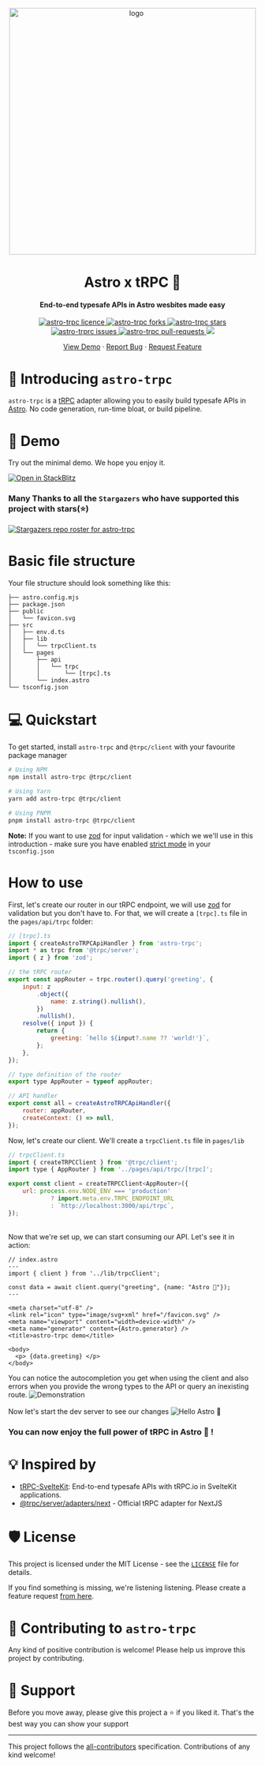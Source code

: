 <!-- Ignore the comments, they are for the most placeholders for ideas -->
<p align="center">
    <img src="./public/astro+trpc.png" alt="logo" width="500"/>
</p>

<h1 align="center">Astro x tRPC 🚀</h1>
<h4 align="center">End-to-end typesafe APIs in Astro wesbites made easy </h4>

<p align="center">
<a href="https://github.com/MoustaphaDev/astro-trpc/blob/master/LICENSE" target="blank">
<img src="https://img.shields.io/github/license/MoustaphaDev/astro-trpc?style=flat-square" alt="astro-trpc licence" />
</a>
<a href="https://github.com/MoustaphaDev/astro-trpc/fork" target="blank">
<img src="https://img.shields.io/github/forks/MoustaphaDev/astro-trpc?style=flat-square" alt="astro-trpc forks"/>
</a>
<a href="https://github.com/MoustaphaDev/astro-trpc/stargazers" target="blank">
<img src="https://img.shields.io/github/stars/MoustaphaDev/astro-trpc?style=flat-square" alt="astro-trpc stars"/>
</a>
<a href="https://github.com/MoustaphaDev/astro-trpc/issues" target="blank">
<img src="https://img.shields.io/github/issues/MoustaphaDev/astro-trpc?style=flat-square" alt="astro-trprc issues"/>
</a>
<a href="https://github.com/MoustaphaDev/astro-trpc/pulls" target="blank">
<img src="https://img.shields.io/github/issues-pr/MoustaphaDev/astro-trpc?style=flat-square" alt="astro-trpc pull-requests"/>
</a>
<a href="https://twitter.com/intent/tweet?text=tRPC%20in%20Astro%20👀"><img src="https://img.shields.io/twitter/url?label=Share%20on%20Twitter&style=social&url=https%3A%2F%2Fgithub.com%2FmoustaphaDev%2Fastro-trpc"></a>

</p>

<p align="center">
    <a href="https://stackblitz.com/github/MoustaphaDev/astro-trpc/tree/master/demo" target="blank">View Demo</a>
    ·
    <a href="https://github.com/MoustaphaDev/astro-trpc/issues/new/choose">Report Bug</a>
    ·
    <a href="https://github.com/MoustaphaDev/astro-trpc/issues/new/choose">Request Feature</a>
</p>

# 👋 Introducing `astro-trpc`

`astro-trpc` is a [tRPC](https://trpc.io/) adapter allowing you to easily build typesafe APIs in [Astro](https://astro.build/).
No code generation, run-time bloat, or build pipeline.

# 🚀 Demo
Try out the minimal demo. We hope you enjoy it.

[![Open in StackBlitz](https://developer.stackblitz.com/img/open_in_stackblitz.svg)](https://stackblitz.com/github/MoustaphaDev/astro-trpc/tree/master/demo)


### Many Thanks to all the `Stargazers` who have supported this project with stars(⭐)

[![Stargazers repo roster for astro-trpc](https://reporoster.com/stars/MoustaphaDev/astro-trpc)](https://github.com/MoustaphaDev/astro-trpc/stargazers)

#  Basic file structure

Your file structure should look something like this:
```
├── astro.config.mjs
├── package.json
├── public
│   └── favicon.svg
├── src
│   ├── env.d.ts
│   ├── lib
│   │   └── trpcClient.ts
│   └── pages
│       ├── api
│       │   └── trpc
│       │       └── [trpc].ts
│       └── index.astro
└── tsconfig.json
```

# 💻 Quickstart
To get started, install `astro-trpc` and `@trpc/client` with your favourite package manager
```sh
# Using NPM
npm install astro-trpc @trpc/client

# Using Yarn
yarn add astro-trpc @trpc/client

# Using PNPM
pnpm install astro-trpc @trpc/client
```

**Note:** If you want to use [zod](https://github.com/colinhacks/zod) for input validation - which we we'll use in this introduction - make sure you have enabled [strict mode](https://trpc.io/docs/v10/react#2-enable-strict-mode) in your `tsconfig.json`

# How to use

First, let's create our router in our tRPC endpoint, we will use [zod](https://github.com/colinhacks/zod) for validation but you don't have to. For that, we will create a `[trpc].ts` file in the `pages/api/trpc` folder:
```js
// [trpc].ts
import { createAstroTRPCApiHandler } from 'astro-trpc';
import * as trpc from '@trpc/server';
import { z } from 'zod';

// the tRPC router
export const appRouter = trpc.router().query('greeting', {
    input: z
        .object({
            name: z.string().nullish(),
        })
        .nullish(),
    resolve({ input }) {
        return {
            greeting: `hello ${input?.name ?? 'world!'}`,
        };
    },
});

// type definition of the router
export type AppRouter = typeof appRouter;

// API handler
export const all = createAstroTRPCApiHandler({
    router: appRouter,
    createContext: () => null,
});
```

Now, let's create our client. We'll create a `trpcClient.ts` file in `pages/lib`
```js
// trpcClient.ts
import { createTRPCClient } from '@trpc/client';
import type { AppRouter } from '../pages/api/trpc/[trpc]';

export const client = createTRPCClient<AppRouter>({
    url: process.env.NODE_ENV === 'production'
            ? import.meta.env.TRPC_ENDPOINT_URL
            : `http://localhost:3000/api/trpc`,
});
```
\
Now that we're set up, we can start consuming our API. Let's see it in action:
```tsx
// index.astro
---
import { client } from '../lib/trpcClient';

const data = await client.query("greeting", {name: "Astro 🚀"});
---

<meta charset="utf-8" />
<link rel="icon" type="image/svg+xml" href="/favicon.svg" />
<meta name="viewport" content="width=device-width" />
<meta name="generator" content={Astro.generator} />
<title>astro-trpc demo</title>

<body>
  <p> {data.greeting} </p>
</body>
```

You can notice the autocompletion you get when using the client and also errors when you provide the wrong types to the API  or query an inexisting route.
![Demonstration](./public/demonstration.gif)
\
\
Now let's start the dev server to see our changes
![Hello Astro 🚀](./public/preview.png)
### You can now enjoy the full power of tRPC in Astro 👏 ! 


<!-- # 🔥 Features -->

# 💡 Inspired by
- [tRPC-SvelteKit](https://github.com/icflorescu/trpc-sveltekit): End-to-end typesafe APIs with tRPC.io in SvelteKit applications.
- [@trpc/server/adapters/next](https://github.com/trpc/trpc/tree/next/packages/server/src/adapters) - Official tRPC adapter for NextJS 

# 🛡️ License
This project is licensed under the MIT License - see the [`LICENSE`](LICENSE) file for details.

<!-- # 🦄 Upcoming Features
`astro-trpc` aims to reach parity with `@trpc/server/adapters/next`

- ✔️ Better api. -->

If you find something is missing, we're listening listening. Please create a feature request [from here](https://github.com/MoustaphaDev/astro-trpc/issues/new).

<!-- # 🏃‍♀️ Deploy

<a href="https://vercel.com/new/project?template=https://github.com/MoustaphaDev/astro-trpc/demo">
<img src="https://vercel.com/button" height="37.5px" />
</a>
<a href="https://app.netlify.com/start/deploy?repository=https://github.com/MoustaphaDev/astro-trpc/demo">
<img src="https://www.netlify.com/img/deploy/button.svg" height="37.5px" />
</a> -->


# 🤝 Contributing to `astro-trpc`
Any kind of positive contribution is welcome! Please help us improve this project by contributing.

# 🙏 Support

Before you move away, please give this project a ⭐️ if you liked it. That's the best way you can show your support

<!-- If you found this package helpful, consider supporting us with a coffee.

<a href="https://www.buymeacoffee.com/idontdeserveritlol"> xD
    <img src="https://cdn.buymeacoffee.com/buttons/v2/default-yellow.png" height="50px">
</a> -->

---

This project follows the [all-contributors](https://github.com/all-contributors/all-contributors) specification. Contributions of any kind welcome!

<!-- _✨ Special thanks to [@tapasadhikary](https://twitter.com/tapasadhikary) for his good teachings on how to get started in opensource ✨_ -->
